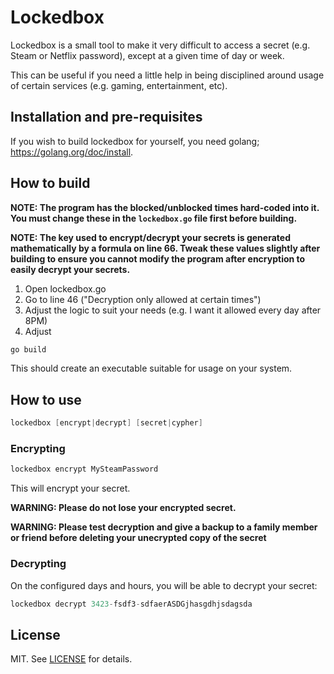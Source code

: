 # Lockedbox

Lockedbox is a small tool to make it very difficult to access a secret (e.g. Steam or Netflix password), except at a given time of day or week.

This can be useful if you need a little help in being disciplined around usage of certain services (e.g. gaming, entertainment, etc).


## Installation and pre-requisites

If you wish to build lockedbox for yourself, you need golang; https://golang.org/doc/install.

## How to build

**NOTE: The program has the blocked/unblocked times hard-coded into it. You must change these in the `lockedbox.go` file first before building.**

**NOTE: The key used to encrypt/decrypt your secrets is generated mathematically by a formula on line 66. Tweak these values slightly after building to ensure you cannot modify the program after encryption to easily decrypt your secrets.**

1. Open lockedbox.go
2. Go to line 46 ("Decryption only allowed at certain times")
3. Adjust the logic to suit your needs (e.g. I want it allowed every day after 8PM)
4. Adjust 

```s
go build
```

This should create an executable suitable for usage on your system.

## How to use

```s
lockedbox [encrypt|decrypt] [secret|cypher]
```

### Encrypting

```s
lockedbox encrypt MySteamPassword
```

This will encrypt your secret.

**WARNING: Please do not lose your encrypted secret.**

**WARNING: Please test decryption and give a backup to a family member or friend before deleting your unecrypted copy of the secret**

### Decrypting

On the configured days and hours, you will be able to decrypt your secret:

```s
lockedbox decrypt 3423-fsdf3-sdfaerASDGjhasgdhjsdagsda
```


## License

MIT. See [LICENSE](LICENSE) for details.
